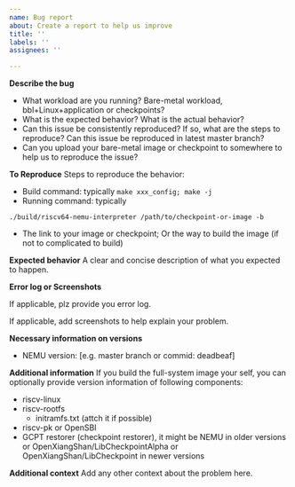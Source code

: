```yaml
---
name: Bug report
about: Create a report to help us improve
title: ''
labels: ''
assignees: ''

---
```


**Describe the bug**

- What workload are you running? Bare-metal workload, bbl+Linux+application or checkpoints?
- What is the expected behavior? What is the actual behavior?
- Can this issue be consistently reproduced? If so, what are the steps to reproduce? Can this issue be reproduced in latest master branch?
- Can you upload your bare-metal image or checkpoint to somewhere to help us to reproduce the issue?

**To Reproduce**
Steps to reproduce the behavior:
- Build command: typically `make xxx_config; make -j`
- Running command: typically
```
./build/riscv64-nemu-interpreter /path/to/checkpoint-or-image -b
```
- The link to your image or checkpoint; Or the way to build the image (if not to complicated to build)

**Expected behavior**
A clear and concise description of what you expected to happen.

**Error log or Screenshots**

If applicable, plz provide you error log.

If applicable, add screenshots to help explain your problem.


**Necessary information on versions**
- NEMU version: [e.g. master branch or commid: deadbeaf]

**Additional information**
If you build the full-system image your self, you can optionally provide version information of following components:
- riscv-linux
- riscv-rootfs
    - initramfs.txt (attch it if possible)
- riscv-pk or OpenSBI
- GCPT restorer (checkpoint restorer), it might be NEMU in older versions or OpenXiangShan/LibCheckpointAlpha or OpenXiangShan/LibCheckpoint in newer versions

**Additional context**
Add any other context about the problem here.
